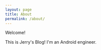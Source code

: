 ```yaml
---
layout: page
title: About
permalink: /about/
---
```


Welcome!

This is Jerry's Blog! I'm an Android engineer. 